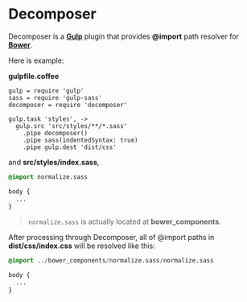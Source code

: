 # Decomposer

Decomposer is a [__Gulp__](http://gulpjs.com/) plugin that provides __@import__ path resolver for [__Bower__](http://bower.io/).

Here is example:

__gulpfile.coffee__

```node
gulp = require 'gulp'
sass = require 'gulp-sass'
decomposer = require 'decomposer'

gulp.task 'styles', ->
  gulp.src 'src/styles/**/*.sass'
    .pipe decomposer()
    .pipe sass(indentedSyntax: true)
    .pipe gulp.dest 'dist/css'
```

and __src/styles/index.sass__,

```sass
@import normalize.sass

body {
  ...
}
```

> `normalize.sass` is actually located at __bower_components__.

After processing through Decomposer, all of @import paths in __dist/css/index.css__ will be resolved like this:

```sass
@import ../bower_components/normalize.sass/normalize.sass

body {
  ...
}
```
